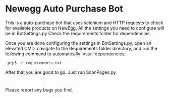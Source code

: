 # Newegg Auto Purchase Bot

This is a auto-purchase bot that uses selenium and HTTP requests to check for available products on NewEgg. All the settings you need to configure will be in BotSettings.py Check the requirements folder for dependencies.  

Once you are done configuring the settings in BotSettings.py, open an elevated CMD, navigate to the Requirements folder directory, and run the following command to automatically install dependencies:  
```
 pip3 -r requirements.txt
```

After that you are good to go. 
Just run ScanPages.py
#
Please report any bugs you find.  

